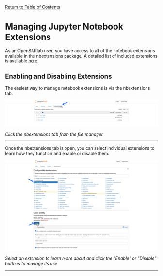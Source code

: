 [Return to Table of Contents](../user.md)

# Managing Jupyter Notebook Extensions
As an OpenSARlab user, you have access to all of the notebook extensions available in the nbextensions package. A detailed list of included extensions is available [here](https://jupyter-contrib-nbextensions.readthedocs.io/en/latest/nbextensions.html).

## Enabling and Disabling Extensions

The easiest way to manage notebook extensions is via the nbextensions tab.

![Selecting the nbextensions tab.](../assets/nbextensions.png)

*Click the nbextensions tab from the file manager*

---

Once the nbextensions tab is open, you can select individual extensions to learn how they function and enable or disable them.

![Selecting an extension and enabling it.](../assets/manage_extensions.png)

*Select an extension to learn more about and click the "Enable" or "Disable" buttons to manage its use*

---